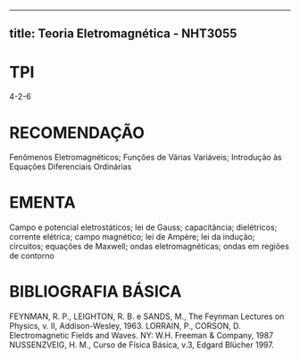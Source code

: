 
---
title: Teoria Eletromagnética - NHT3055 
---

# TPI

4-2-6

# RECOMENDAÇÃO

Fenômenos Eletromagnéticos; Funções de Várias Variáveis; Introdução às Equações Diferenciais Ordinárias

# EMENTA

Campo e potencial eletrostáticos; lei de Gauss; capacitância; dielétricos; corrente elétrica; campo magnético; lei de Ampère; lei da indução; circuitos; equações de Maxwell; ondas eletromagnéticas; ondas em regiões de contorno

# BIBLIOGRAFIA BÁSICA

FEYNMAN, R. P., LEIGHTON, R. B. e SANDS, M., The Feynman Lectures on Physics, v. II, Addison-Wesley, 1963.
LORRAIN, P., CORSON, D. Electromagnetic Fields and Waves. NY: W.H. Freeman & Company, 1987
NUSSENZVEIG, H. M., Curso de Física Básica, v.3, Edgard Blücher 1997.
        